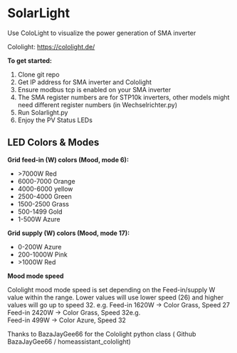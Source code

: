 # SolarLight
Use ColoLight to visualize the power generation of SMA inverter 

Cololight: https://cololight.de/


**To get started:**

1) Clone git repo
2) Get IP address for SMA inverter and Cololight
3) Ensure modbus tcp is enabled on your SMA inverter
4) The SMA register numbers are for STP10k inverters, other models might need different register numbers (in Wechselrichter.py)
5) Run Solarlight.py <inverter ip> <cololight ip> 
6) Enjoy the PV Status LEDs 


## LED Colors & Modes

**Grid feed-in (W) colors (Mood, mode 6):**
     
 - \>7000W     Red
 - 6000-7000   Orange
 - 4000-6000   yellow
 - 2500-4000   Green
 - 1500-2500   Grass       
 - 500-1499    Gold
 - 1-500W      Azure
        
**Grid supply (W) colors (Mood, mode 17):**

 - 0-200W     Azure
 - 200-1000W  Pink
 - \>1000W    Red
     
 **Mood mode speed**
 
 Cololight mood mode speed is set depending on the Feed-in/supply W value within the range. 
 Lower values will use lower speed (26) and higher values will go up to speed 32.
 e.g.  Feed-in 1620W  -> Color Grass, Speed 27
       Feed-in 2420W  -> Color Grass, Speed 32e.g.  
       Feed-in 499W  -> Color Azure, Speed 32
        
Thanks to BazaJayGee66 for the Cololight python class ( Github BazaJayGee66 / homeassistant_cololight)
        
